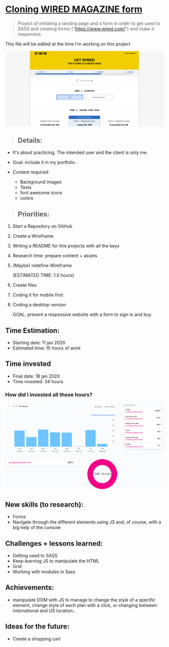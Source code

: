 # <a href="https://jseguraweb.github.io/wired-clone/form.html">Cloning WIRED MAGAZINE form</a>

> Project of imitating a landing page and a form in order to get used to SASS and creating forms ("https://www.wired.com/") and make it responsive.

This file will be edited at the time I'm working on this project

![](screenshot.png)

> ## Details:

- It's about practicing. The intended user and the client is only me. 
- Goal: include it in my portfolio.
- Content required: 
    
    - Background images
    - Texts
    - font awesome icons
    - colors

> ## Priorities:

1. Start a Repository on GitHub
2. Create a Wireframe
3. Writing a README for this projects with all the keys
4. Research time: prepare content + assets
5. (Maybe) redefine Wireframe

    (ESTIMATED TIME: 1.5 hours)

6. Create files
7. Coding it for mobile first
8. Coding a desktop version

    GOAL: present a responsive website with a form to sign in and buy

## Time Estimation:

- Starting date: 11 jan 2020
- Estimated time: 15 hours of work

## Time invested

- Final date: 18 jan 2020
- Time invested: 34 hours

### How did I invested all these hours?

![](./img/time-planing.png)

## New skills (to research):

- Forms
- Navigate through the different elements using JS and, of course, with a big help of the console

## Challenges + lessons learned:

- Getting used to SASS
- Keep learning JS to manipulate the HTML
- Grid
- Working with modules in Sass

## Achievements: 

- manipulate DOM with JS to manage to change the style of a specific element, change style of each plan with a click, or changing between international and US location..

## Ideas for the future:

- Create a shopping cart
